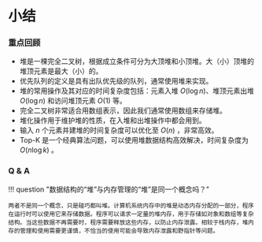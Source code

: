 # 小结

### 重点回顾

- 堆是一棵完全二叉树，根据成立条件可分为大顶堆和小顶堆。大（小）顶堆的堆顶元素是最大（小）的。
- 优先队列的定义是具有出队优先级的队列，通常使用堆来实现。
- 堆的常用操作及其对应的时间复杂度包括：元素入堆 $O(\log n)$、堆顶元素出堆 $O(\log n)$ 和访问堆顶元素 $O(1)$ 等。
- 完全二叉树非常适合用数组表示，因此我们通常使用数组来存储堆。
- 堆化操作用于维护堆的性质，在入堆和出堆操作中都会用到。
- 输入 $n$ 个元素并建堆的时间复杂度可以优化至 $O(n)$ ，非常高效。
- Top-K 是一个经典算法问题，可以使用堆数据结构高效解决，时间复杂度为 $O(n \log k)$ 。

### Q & A

!!! question "数据结构的“堆”与内存管理的“堆”是同一个概念吗？"

    两者不是同一个概念，只是碰巧都叫堆。计算机系统内存中的堆是动态内存分配的一部分，程序在运行时可以使用它来存储数据。程序可以请求一定量的堆内存，用于存储如对象和数组等复杂结构。当这些数据不再需要时，程序需要释放这些内存，以防止内存泄露。相较于栈内存，堆内存的管理和使用需要更谨慎，不恰当的使用可能会导致内存泄露和野指针等问题。
